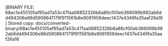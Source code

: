 [BINARY FILE: 68ac1e455105af95ad7a53c47faa06852326b6a86cf00eb366099b982ab6dd494306e88d5908641179f911561b8e9081959deec1437e4349fa35aaf26a16]
Stored copy: docs/converted-binary/68ac1e455105af95ad7a53c47faa06852326b6a86cf00eb366099b982ab6dd494306e88d5908641179f911561b8e9081959deec1437e4349fa35aaf26a16
